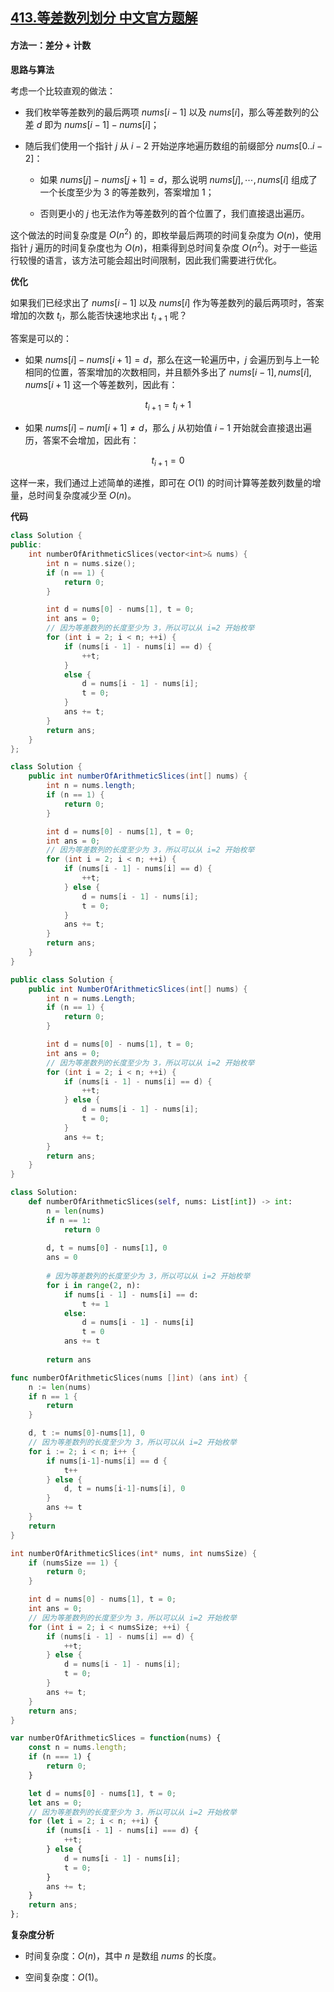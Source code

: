 ## [413.等差数列划分 中文官方题解](https://leetcode.cn/problems/arithmetic-slices/solutions/100000/deng-chai-shu-lie-hua-fen-by-leetcode-so-g7os)

#### 方法一：差分 + 计数

**思路与算法**

考虑一个比较直观的做法：

- 我们枚举等差数列的最后两项 $\textit{nums}[i - 1]$ 以及 $\textit{nums}[i]$，那么等差数列的公差 $d$ 即为 $\textit{nums}[i - 1] - \textit{nums}[i]$；

- 随后我们使用一个指针 $j$ 从 $i - 2$ 开始逆序地遍历数组的前缀部分 $\textit{nums}[0 .. i-2]$：

    - 如果 $\textit{nums}[j] - \textit{nums}[j + 1] = d$，那么说明 $\textit{nums}[j], \cdots, \textit{nums}[i]$ 组成了一个长度至少为 $3$ 的等差数列，答案增加 $1$；

    - 否则更小的 $j$ 也无法作为等差数列的首个位置了，我们直接退出遍历。

这个做法的时间复杂度是 $O(n^2)$ 的，即枚举最后两项的时间复杂度为 $O(n)$，使用指针 $j$ 遍历的时间复杂度也为 $O(n)$，相乘得到总时间复杂度 $O(n^2)$。对于一些运行较慢的语言，该方法可能会超出时间限制，因此我们需要进行优化。

**优化**

如果我们已经求出了 $\textit{nums}[i - 1]$ 以及 $\textit{nums}[i]$ 作为等差数列的最后两项时，答案增加的次数 $t_i$，那么能否快速地求出 $t_{i+1}$ 呢？

答案是可以的：

- 如果 $\textit{nums}[i] - \textit{nums}[i + 1] = d$，那么在这一轮遍历中，$j$ 会遍历到与上一轮相同的位置，答案增加的次数相同，并且额外多出了 $\textit{nums}[i-1], \textit{nums}[i], \textit{nums}[i+1]$ 这一个等差数列，因此有：

$$
t_{i+1} = t_i + 1
$$

- 如果 $\textit{nums}[i] - \textit{num}[i + 1] \neq d$，那么 $j$ 从初始值 $i-1$ 开始就会直接退出遍历，答案不会增加，因此有：

$$
t_{i+1} = 0
$$

这样一来，我们通过上述简单的递推，即可在 $O(1)$ 的时间计算等差数列数量的增量，总时间复杂度减少至 $O(n)$。

**代码**

```C++ [sol1-C++]
class Solution {
public:
    int numberOfArithmeticSlices(vector<int>& nums) {
        int n = nums.size();
        if (n == 1) {
            return 0;
        }

        int d = nums[0] - nums[1], t = 0;
        int ans = 0;
        // 因为等差数列的长度至少为 3，所以可以从 i=2 开始枚举
        for (int i = 2; i < n; ++i) {
            if (nums[i - 1] - nums[i] == d) {
                ++t;
            }
            else {
                d = nums[i - 1] - nums[i];
                t = 0;
            }
            ans += t;
        }
        return ans;
    }
};
```

```Java [sol1-Java]
class Solution {
    public int numberOfArithmeticSlices(int[] nums) {
        int n = nums.length;
        if (n == 1) {
            return 0;
        }

        int d = nums[0] - nums[1], t = 0;
        int ans = 0;
        // 因为等差数列的长度至少为 3，所以可以从 i=2 开始枚举
        for (int i = 2; i < n; ++i) {
            if (nums[i - 1] - nums[i] == d) {
                ++t;
            } else {
                d = nums[i - 1] - nums[i];
                t = 0;
            }
            ans += t;
        }
        return ans;
    }
}
```

```C# [sol1-C#]
public class Solution {
    public int NumberOfArithmeticSlices(int[] nums) {
        int n = nums.Length;
        if (n == 1) {
            return 0;
        }

        int d = nums[0] - nums[1], t = 0;
        int ans = 0;
        // 因为等差数列的长度至少为 3，所以可以从 i=2 开始枚举
        for (int i = 2; i < n; ++i) {
            if (nums[i - 1] - nums[i] == d) {
                ++t;
            } else {
                d = nums[i - 1] - nums[i];
                t = 0;
            }
            ans += t;
        }
        return ans;
    }
}
```

```Python [sol1-Python3]
class Solution:
    def numberOfArithmeticSlices(self, nums: List[int]) -> int:
        n = len(nums)
        if n == 1:
            return 0
        
        d, t = nums[0] - nums[1], 0
        ans = 0
        
        # 因为等差数列的长度至少为 3，所以可以从 i=2 开始枚举
        for i in range(2, n):
            if nums[i - 1] - nums[i] == d:
                t += 1
            else:
                d = nums[i - 1] - nums[i]
                t = 0
            ans += t
        
        return ans
```

```go [sol1-Golang]
func numberOfArithmeticSlices(nums []int) (ans int) {
    n := len(nums)
    if n == 1 {
        return
    }

    d, t := nums[0]-nums[1], 0
    // 因为等差数列的长度至少为 3，所以可以从 i=2 开始枚举
    for i := 2; i < n; i++ {
        if nums[i-1]-nums[i] == d {
            t++
        } else {
            d, t = nums[i-1]-nums[i], 0
        }
        ans += t
    }
    return
}
```

```C [sol1-C]
int numberOfArithmeticSlices(int* nums, int numsSize) {
    if (numsSize == 1) {
        return 0;
    }

    int d = nums[0] - nums[1], t = 0;
    int ans = 0;
    // 因为等差数列的长度至少为 3，所以可以从 i=2 开始枚举
    for (int i = 2; i < numsSize; ++i) {
        if (nums[i - 1] - nums[i] == d) {
            ++t;
        } else {
            d = nums[i - 1] - nums[i];
            t = 0;
        }
        ans += t;
    }
    return ans;
}
```

```JavaScript [sol1-JavaScript]
var numberOfArithmeticSlices = function(nums) {
    const n = nums.length;
    if (n === 1) {
        return 0;
    }

    let d = nums[0] - nums[1], t = 0;
    let ans = 0;
    // 因为等差数列的长度至少为 3，所以可以从 i=2 开始枚举
    for (let i = 2; i < n; ++i) {
        if (nums[i - 1] - nums[i] === d) {
            ++t;
        } else {
            d = nums[i - 1] - nums[i];
            t = 0;
        }
        ans += t;
    }
    return ans;
};
```

**复杂度分析**

- 时间复杂度：$O(n)$，其中 $n$ 是数组 $\textit{nums}$ 的长度。

- 空间复杂度：$O(1)$。